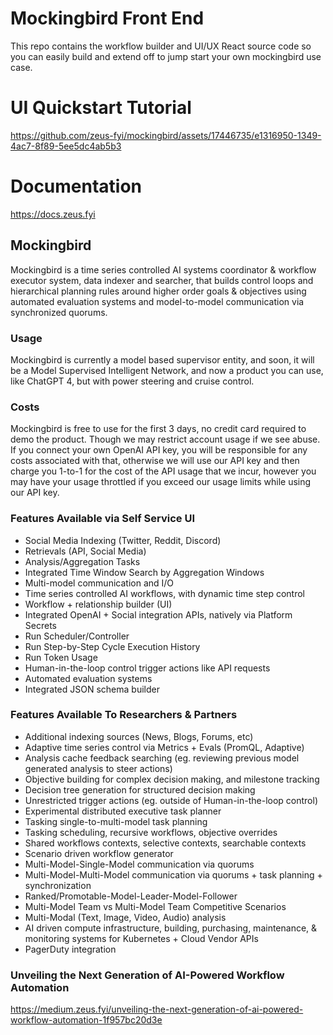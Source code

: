 # Mockingbird Front End ##

This repo contains the workflow builder and UI/UX React source code so you can easily build and extend off to jump start your own mockingbird use case.

# UI Quickstart Tutorial ##

https://github.com/zeus-fyi/mockingbird/assets/17446735/e1316950-1349-4ac7-8f89-5ee5dc4ab5b3

# Documentation ##

https://docs.zeus.fyi

## Mockingbird

Mockingbird is a time series controlled AI systems coordinator & workflow executor system, data indexer and searcher,
that builds control loops and hierarchical planning rules around higher order goals & objectives using automated evaluation systems and
model-to-model communication via synchronized quorums.

### Usage

Mockingbird is currently a model based supervisor entity, and soon, it will be a Model Supervised Intelligent Network, and now a product you can use, like ChatGPT 4, but with power steering and cruise control.

### Costs

Mockingbird is free to use for the first 3 days, no credit card required to demo the product. Though we may restrict account usage if we see abuse. If you connect your own OpenAI API key, you will be responsible for any costs associated with that, otherwise we will use our API key and then charge you 1-to-1 for the cost of the API usage that we incur, however you may have
your usage throttled if you exceed our usage limits while using our API key.

### Features Available via Self Service UI

- Social Media Indexing (Twitter, Reddit, Discord)
- Retrievals (API, Social Media)
- Analysis/Aggregation Tasks
- Integrated Time Window Search by Aggregation Windows
- Multi-model communication and I/O
- Time series controlled AI workflows, with dynamic time step control
- Workflow + relationship builder (UI)
- Integrated OpenAI + Social integration APIs, natively via Platform Secrets
- Run Scheduler/Controller
- Run Step-by-Step Cycle Execution History
- Run Token Usage
- Human-in-the-loop control trigger actions like API requests
- Automated evaluation systems
- Integrated JSON schema builder

### Features Available To Researchers & Partners

- Additional indexing sources (News, Blogs, Forums, etc)
- Adaptive time series control via Metrics + Evals (PromQL, Adaptive)
- Analysis cache feedback searching (eg. reviewing previous model generated analysis to steer actions)
- Objective building for complex decision making, and milestone tracking
- Decision tree generation for structured decision making
- Unrestricted trigger actions (eg. outside of Human-in-the-loop control)
- Experimental distributed executive task planner
- Tasking single-to-multi-model task planning
- Tasking scheduling, recursive workflows, objective overrides
- Shared workflows contexts, selective contexts, searchable contexts
- Scenario driven workflow generator
- Multi-Model-Single-Model communication via quorums
- Multi-Model-Multi-Model communication via quorums + task planning + synchronization
- Ranked/Promotable-Model-Leader-Model-Follower
- Multi-Model Team vs Multi-Model Team Competitive Scenarios
- Multi-Modal (Text, Image, Video, Audio) analysis
- AI driven compute infrastructure, building, purchasing, maintenance, & monitoring systems for Kubernetes + Cloud
  Vendor APIs
- PagerDuty integration

### Unveiling the Next Generation of AI-Powered Workflow Automation

https://medium.zeus.fyi/unveiling-the-next-generation-of-ai-powered-workflow-automation-1f957bc20d3e
